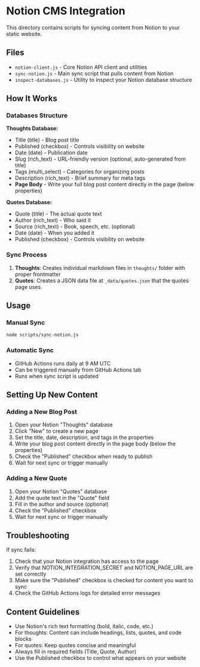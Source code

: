 # Notion CMS Integration

This directory contains scripts for syncing content from Notion to your static website.

## Files

- `notion-client.js` - Core Notion API client and utilities
- `sync-notion.js` - Main sync script that pulls content from Notion
- `inspect-databases.js` - Utility to inspect your Notion database structure

## How It Works

### Databases Structure

**Thoughts Database:**
- Title (title) - Blog post title
- Published (checkbox) - Controls visibility on website
- Date (date) - Publication date
- Slug (rich_text) - URL-friendly version (optional, auto-generated from title)
- Tags (multi_select) - Categories for organizing posts
- Description (rich_text) - Brief summary for meta tags
- **Page Body** - Write your full blog post content directly in the page (below properties)

**Quotes Database:**
- Quote (title) - The actual quote text
- Author (rich_text) - Who said it
- Source (rich_text) - Book, speech, etc. (optional)
- Date (date) - When you added it
- Published (checkbox) - Controls visibility on website

### Sync Process

1. **Thoughts**: Creates individual markdown files in `thoughts/` folder with proper frontmatter
2. **Quotes**: Creates a JSON data file at `_data/quotes.json` that the quotes page uses

## Usage

### Manual Sync
```bash
node scripts/sync-notion.js
```

### Automatic Sync
- GitHub Actions runs daily at 9 AM UTC
- Can be triggered manually from GitHub Actions tab
- Runs when sync script is updated

## Setting Up New Content

### Adding a New Blog Post
1. Open your Notion "Thoughts" database
2. Click "New" to create a new page
3. Set the title, date, description, and tags in the properties
4. Write your blog post content directly in the page body (below the properties)
5. Check the "Published" checkbox when ready to publish
6. Wait for next sync or trigger manually

### Adding a New Quote
1. Open your Notion "Quotes" database  
2. Add the quote text in the "Quote" field
3. Fill in the author and source (optional)
4. Check the "Published" checkbox
5. Wait for next sync or trigger manually

## Troubleshooting

If sync fails:
1. Check that your Notion integration has access to the page
2. Verify that NOTION_INTEGRATION_SECRET and NOTION_PAGE_URL are set correctly
3. Make sure the "Published" checkbox is checked for content you want to sync
4. Check the GitHub Actions logs for detailed error messages

## Content Guidelines

- Use Notion's rich text formatting (bold, italic, code, etc.)
- For thoughts: Content can include headings, lists, quotes, and code blocks
- For quotes: Keep quotes concise and meaningful
- Always fill in required fields (Title, Quote, Author)
- Use the Published checkbox to control what appears on your website